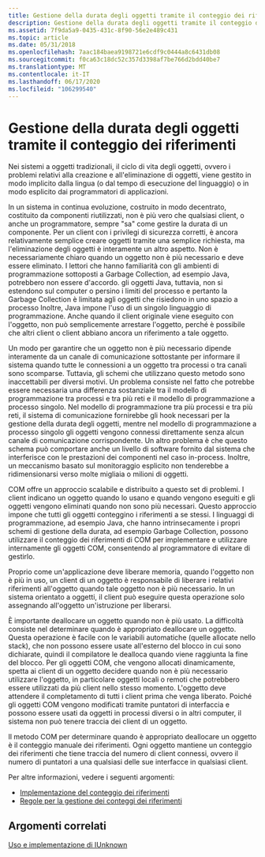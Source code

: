 ```yaml
---
title: Gestione della durata degli oggetti tramite il conteggio dei riferimenti
description: Gestione della durata degli oggetti tramite il conteggio dei riferimenti
ms.assetid: 7f9da5a9-0435-431c-8f90-56e2e489c431
ms.topic: article
ms.date: 05/31/2018
ms.openlocfilehash: 7aac184baea9198721e6cdf9c0444a8c6431db08
ms.sourcegitcommit: f0ca63c18dc52c357d3398af7be766d2bdd40be7
ms.translationtype: MT
ms.contentlocale: it-IT
ms.lasthandoff: 06/17/2020
ms.locfileid: "106299540"
---
```

# <a name="managing-object-lifetimes-through-reference-counting"></a>Gestione della durata degli oggetti tramite il conteggio dei riferimenti

Nei sistemi a oggetti tradizionali, il ciclo di vita degli oggetti, ovvero i problemi relativi alla creazione e all'eliminazione di oggetti, viene gestito in modo implicito dalla lingua (o dal tempo di esecuzione del linguaggio) o in modo esplicito dai programmatori di applicazioni.

In un sistema in continua evoluzione, costruito in modo decentrato, costituito da componenti riutilizzati, non è più vero che qualsiasi client, o anche un programmatore, sempre "sa" come gestire la durata di un componente. Per un client con i privilegi di sicurezza corretti, è ancora relativamente semplice creare oggetti tramite una semplice richiesta, ma l'eliminazione degli oggetti è interamente un altro aspetto. Non è necessariamente chiaro quando un oggetto non è più necessario e deve essere eliminato. I lettori che hanno familiarità con gli ambienti di programmazione sottoposti a Garbage Collection, ad esempio Java, potrebbero non essere d'accordo. gli oggetti Java, tuttavia, non si estendono sul computer o persino i limiti del processo e pertanto la Garbage Collection è limitata agli oggetti che risiedono in uno spazio a processo Inoltre, Java impone l'uso di un singolo linguaggio di programmazione. Anche quando il client originale viene eseguito con l'oggetto, non può semplicemente arrestare l'oggetto, perché è possibile che altri client o client abbiano ancora un riferimento a tale oggetto.

Un modo per garantire che un oggetto non è più necessario dipende interamente da un canale di comunicazione sottostante per informare il sistema quando tutte le connessioni a un oggetto tra processi o tra canali sono scomparse. Tuttavia, gli schemi che utilizzano questo metodo sono inaccettabili per diversi motivi. Un problema consiste nel fatto che potrebbe essere necessaria una differenza sostanziale tra il modello di programmazione tra processi e tra più reti e il modello di programmazione a processo singolo. Nel modello di programmazione tra più processi e tra più reti, il sistema di comunicazione fornirebbe gli hook necessari per la gestione della durata degli oggetti, mentre nel modello di programmazione a processo singolo gli oggetti vengono connessi direttamente senza alcun canale di comunicazione corrispondente. Un altro problema è che questo schema può comportare anche un livello di software fornito dal sistema che interferisce con le prestazioni dei componenti nel caso in-process. Inoltre, un meccanismo basato sul monitoraggio esplicito non tenderebbe a ridimensionarsi verso molte migliaia o milioni di oggetti.

COM offre un approccio scalabile e distribuito a questo set di problemi. I client indicano un oggetto quando lo usano e quando vengono eseguiti e gli oggetti vengono eliminati quando non sono più necessari. Questo approccio impone che tutti gli oggetti conteggino i riferimenti a se stessi. I linguaggi di programmazione, ad esempio Java, che hanno intrinsecamente i propri schemi di gestione della durata, ad esempio Garbage Collection, possono utilizzare il conteggio dei riferimenti di COM per implementare e utilizzare internamente gli oggetti COM, consentendo al programmatore di evitare di gestirlo.

Proprio come un'applicazione deve liberare memoria, quando l'oggetto non è più in uso, un client di un oggetto è responsabile di liberare i relativi riferimenti all'oggetto quando tale oggetto non è più necessario. In un sistema orientato a oggetti, il client può eseguire questa operazione solo assegnando all'oggetto un'istruzione per liberarsi.

È importante deallocare un oggetto quando non è più usato. La difficoltà consiste nel determinare quando è appropriato deallocare un oggetto. Questa operazione è facile con le variabili automatiche (quelle allocate nello stack), che non possono essere usate all'esterno del blocco in cui sono dichiarate, quindi il compilatore le dealloca quando viene raggiunta la fine del blocco. Per gli oggetti COM, che vengono allocati dinamicamente, spetta ai client di un oggetto decidere quando non è più necessario utilizzare l'oggetto, in particolare oggetti locali o remoti che potrebbero essere utilizzati da più client nello stesso momento. L'oggetto deve attendere il completamento di tutti i client prima che venga liberato. Poiché gli oggetti COM vengono modificati tramite puntatori di interfaccia e possono essere usati da oggetti in processi diversi o in altri computer, il sistema non può tenere traccia dei client di un oggetto.

Il metodo COM per determinare quando è appropriato deallocare un oggetto è il conteggio manuale dei riferimenti. Ogni oggetto mantiene un conteggio dei riferimenti che tiene traccia del numero di client connessi, ovvero il numero di puntatori a una qualsiasi delle sue interfacce in qualsiasi client.

Per altre informazioni, vedere i seguenti argomenti:

-   [Implementazione del conteggio dei riferimenti](implementing-reference-counting.md)
-   [Regole per la gestione dei conteggi dei riferimenti](rules-for-managing-reference-counts.md)

## <a name="related-topics"></a>Argomenti correlati

<dl> <dt>

[Uso e implementazione di IUnknown](using-and-implementing-iunknown.md)
</dt> </dl>

 

 




